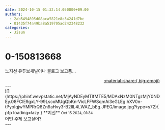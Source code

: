 ```yaml
---
date: 2024-10-15 01:32:14.050000+09:00
authors:
  - 2ab5494895d08aca5821e8c34241d7bc
  - 01435f74a49ba8a519705ad242348232
categories:
  - Jisun
---
```


# 0-150813668

<div class="post-container" markdown="1">
<div class="content-container md-sidebar__scrollwrap" markdown="1">

노지선 유튜브채널이나 블로그 보고픔...

</div>
</div>

<div style="text-align: right;" markdown="1">
<a href="https://weverse.io/fromis9/fanpost/0-150813668" style="text-align: right;">:material-share:{.big-emoji}</a>
</div>
---

<div class="comments-container md-sidebar__scrollwrap" markdown="1">
<div class="comment" markdown="1">
<div class='id-container' markdown="1">
![](https://phinf.wevpstatic.net/MjAyNDEyMTlfMTE5/MDAxNzM0NTgzMjY0NDEy.08FClE9gxLY-99LscoMUgQbKnrVicLFFWSqmAi3eGLEg.hXV0n-tPyoIqjwYMPRrQ8Zn9aHvy3-B2llL4LWAZ_bEg.JPEG/image.jpg?type=s72){ pfp loading=lazy }
**<span class="artist">지선</span>** <small>Oct 15 2024, 01:34</small><br>
</div>
<div class='comment-body' markdown="1">
어떤 주제 보고싶어?
</div>
</div>
</div>
---
